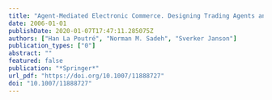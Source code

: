 ```yaml
---
title: "Agent-Mediated Electronic Commerce. Designing Trading Agents and Mechanisms - AAMAS 2005 Workshop, AMEC 2005, Utrecht, Netherlands, July 25, 2005, and IJCAI 2005 Workshop, TADA 2005, Edinburgh, UK, August 1, 2005, Selected and Revised Papers"
date: 2006-01-01
publishDate: 2020-01-07T17:47:11.285075Z
authors: ["Han La Poutré", "Norman M. Sadeh", "Sverker Janson"]
publication_types: ["0"]
abstract: ""
featured: false
publication: "*Springer*"
url_pdf: "https://doi.org/10.1007/11888727"
doi: "10.1007/11888727"
---
```


